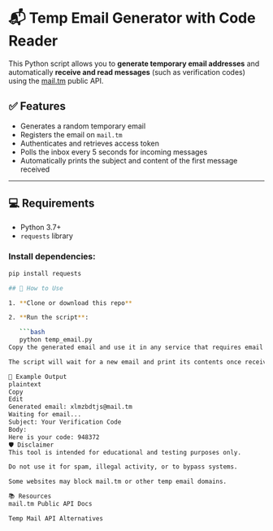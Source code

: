 # 📬 Temp Email Generator with Code Reader

This Python script allows you to **generate temporary email addresses** and automatically **receive and read messages** (such as verification codes) using the [mail.tm](https://mail.tm/) public API.

## ✅ Features

- Generates a random temporary email
- Registers the email on `mail.tm`
- Authenticates and retrieves access token
- Polls the inbox every 5 seconds for incoming messages
- Automatically prints the subject and content of the first message received

---

## 💻 Requirements

- Python 3.7+
- `requests` library

### Install dependencies:
```bash
pip install requests

## 🚀 How to Use

1. **Clone or download this repo**

2. **Run the script**:

   ```bash
   python temp_email.py
Copy the generated email and use it in any service that requires email verification.

The script will wait for a new email and print its contents once received.

🧠 Example Output
plaintext
Copy
Edit
Generated email: xlmzbdtjs@mail.tm
Waiting for email...
Subject: Your Verification Code
Body:
Here is your code: 948372
🛡️ Disclaimer
This tool is intended for educational and testing purposes only.

Do not use it for spam, illegal activity, or to bypass systems.

Some websites may block mail.tm or other temp email domains.

📚 Resources
mail.tm Public API Docs

Temp Mail API Alternatives


